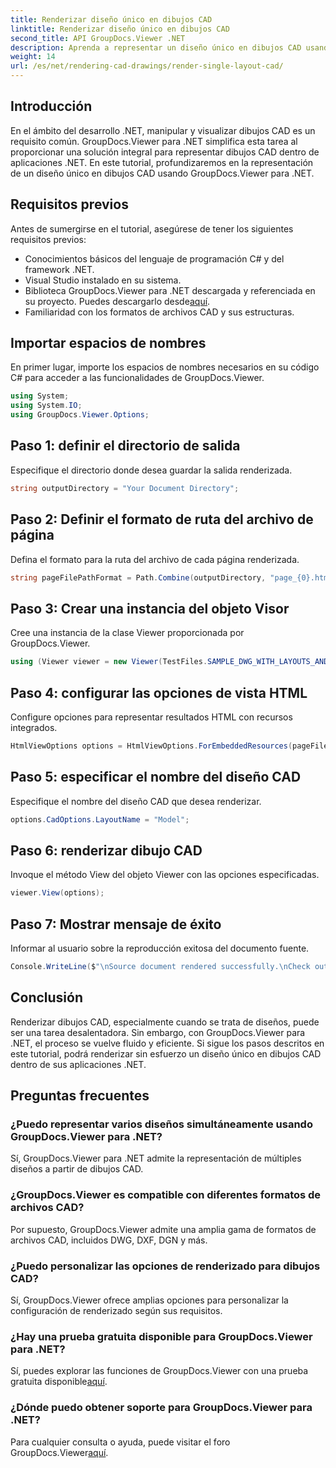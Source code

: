 ```yaml
---
title: Renderizar diseño único en dibujos CAD
linktitle: Renderizar diseño único en dibujos CAD
second_title: API GroupDocs.Viewer .NET
description: Aprenda a representar un diseño único en dibujos CAD usando GroupDocs.Viewer para .NET. Pasos sencillos para una integración perfecta en sus aplicaciones .NET.
weight: 14
url: /es/net/rendering-cad-drawings/render-single-layout-cad/
---
```

## Introducción
En el ámbito del desarrollo .NET, manipular y visualizar dibujos CAD es un requisito común. GroupDocs.Viewer para .NET simplifica esta tarea al proporcionar una solución integral para representar dibujos CAD dentro de aplicaciones .NET. En este tutorial, profundizaremos en la representación de un diseño único en dibujos CAD usando GroupDocs.Viewer para .NET.
## Requisitos previos
Antes de sumergirse en el tutorial, asegúrese de tener los siguientes requisitos previos:
- Conocimientos básicos del lenguaje de programación C# y del framework .NET.
- Visual Studio instalado en su sistema.
-  Biblioteca GroupDocs.Viewer para .NET descargada y referenciada en su proyecto. Puedes descargarlo desde[aquí](https://releases.groupdocs.com/viewer/net/).
- Familiaridad con los formatos de archivos CAD y sus estructuras.

## Importar espacios de nombres
En primer lugar, importe los espacios de nombres necesarios en su código C# para acceder a las funcionalidades de GroupDocs.Viewer.

```csharp
using System;
using System.IO;
using GroupDocs.Viewer.Options;
```

## Paso 1: definir el directorio de salida
Especifique el directorio donde desea guardar la salida renderizada.
```csharp
string outputDirectory = "Your Document Directory";
```
## Paso 2: Definir el formato de ruta del archivo de página
Defina el formato para la ruta del archivo de cada página renderizada.
```csharp
string pageFilePathFormat = Path.Combine(outputDirectory, "page_{0}.html");
```
## Paso 3: Crear una instancia del objeto Visor
Cree una instancia de la clase Viewer proporcionada por GroupDocs.Viewer.
```csharp
using (Viewer viewer = new Viewer(TestFiles.SAMPLE_DWG_WITH_LAYOUTS_AND_LAYERS))
```
## Paso 4: configurar las opciones de vista HTML
Configure opciones para representar resultados HTML con recursos integrados.
```csharp
HtmlViewOptions options = HtmlViewOptions.ForEmbeddedResources(pageFilePathFormat);
```
## Paso 5: especificar el nombre del diseño CAD
Especifique el nombre del diseño CAD que desea renderizar.
```csharp
options.CadOptions.LayoutName = "Model";
```
## Paso 6: renderizar dibujo CAD
Invoque el método View del objeto Viewer con las opciones especificadas.
```csharp
viewer.View(options);
```
## Paso 7: Mostrar mensaje de éxito
Informar al usuario sobre la reproducción exitosa del documento fuente.
```csharp
Console.WriteLine($"\nSource document rendered successfully.\nCheck output in {outputDirectory}.");
```

## Conclusión
Renderizar dibujos CAD, especialmente cuando se trata de diseños, puede ser una tarea desalentadora. Sin embargo, con GroupDocs.Viewer para .NET, el proceso se vuelve fluido y eficiente. Si sigue los pasos descritos en este tutorial, podrá renderizar sin esfuerzo un diseño único en dibujos CAD dentro de sus aplicaciones .NET.
## Preguntas frecuentes
### ¿Puedo representar varios diseños simultáneamente usando GroupDocs.Viewer para .NET?
Sí, GroupDocs.Viewer para .NET admite la representación de múltiples diseños a partir de dibujos CAD.
### ¿GroupDocs.Viewer es compatible con diferentes formatos de archivos CAD?
Por supuesto, GroupDocs.Viewer admite una amplia gama de formatos de archivos CAD, incluidos DWG, DXF, DGN y más.
### ¿Puedo personalizar las opciones de renderizado para dibujos CAD?
Sí, GroupDocs.Viewer ofrece amplias opciones para personalizar la configuración de renderizado según sus requisitos.
### ¿Hay una prueba gratuita disponible para GroupDocs.Viewer para .NET?
 Sí, puedes explorar las funciones de GroupDocs.Viewer con una prueba gratuita disponible[aquí](https://releases.groupdocs.com/).
### ¿Dónde puedo obtener soporte para GroupDocs.Viewer para .NET?
 Para cualquier consulta o ayuda, puede visitar el foro GroupDocs.Viewer[aquí](https://forum.groupdocs.com/c/viewer/9).